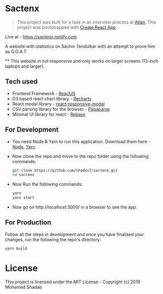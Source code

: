 # Sactenx

> This project was built for a task in an interview process at [Atlan](https://atlan.com/).
> This project was bootstrapped with [Create React App](https://github.com/facebook/create-react-app).

Live at - https://sactenx.netlify.com

A website with statistics on Sachin Tendulkar with an attempt to prove him as G.O.A.T.

\*\* This website in not responsive and only works on larger screens (13-inch laptops and larger).

## Tech used

- Frontend Framework - [ReactJS](https://reactjs.org/)
- D3 based react chart library - [Recharts](http://recharts.org/)
- React modal library - [react-responsive-modal](https://github.com/pradel/react-responsive-modal#readme)
- CSV parsing library for the browser - [Papaparse](https://www.papaparse.com/)
- Minimal UI library for react - [Rebass](https://rebassjs.orgs)

## For Development

- You need Node & Yarn to run this application. Download them here - [Node](https://nodejs.org/), [Yarn](https://yarnpkg.com).

- Now clone the repo and move to the repo folder using the following commands:

  ```bash
  git clone https://github.com/shadxx7/sactenx.git
  cd sactenx
  ```

* Now Run the following commands:

  ```bash
  yarn
  yarn start
  ```

* Now go on http://localhost:3000/ in a browser to see the app.

## For Production

Follow all the steps in development and once you have finalised your changes, run the following the repo's directory:

```bash
yarn build
```

# License

This project is licensed under the MIT License - Copyright (c) 2019 Mohamed Shadab
